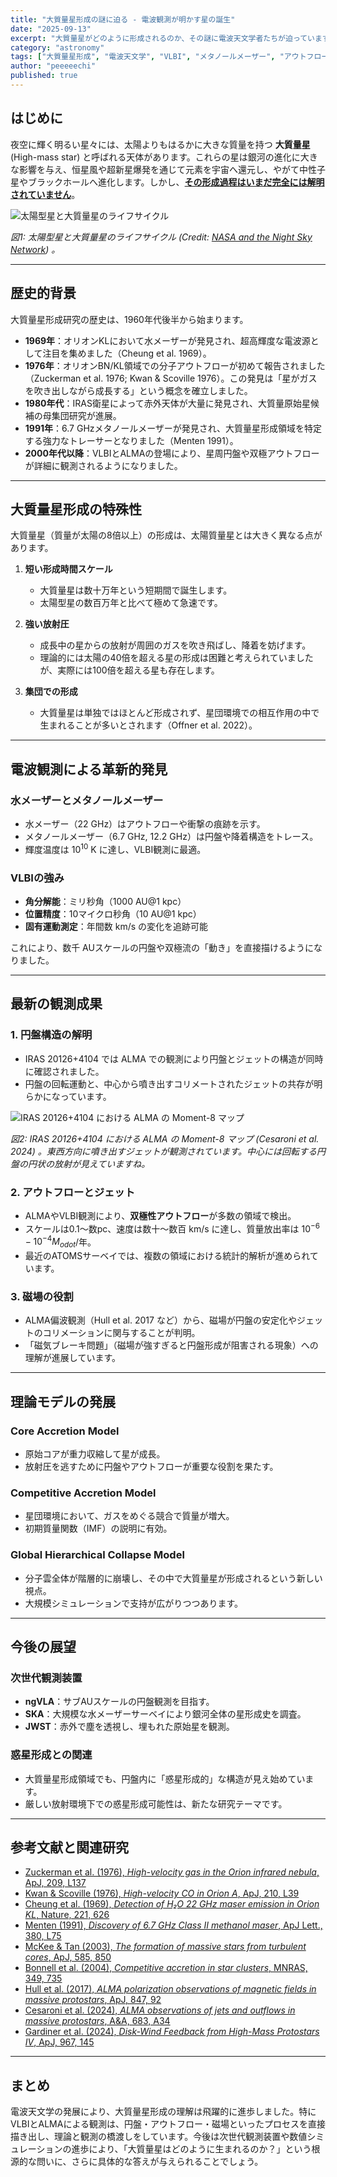 ```yaml
---
title: "大質量星形成の謎に迫る - 電波観測が明かす星の誕生"
date: "2025-09-13"
excerpt: "大質量星がどのように形成されるのか、その謎に電波天文学者たちが迫っています。VLBIやALMAによる最新研究と理論的進展を紹介します。"
category: "astronomy"
tags: ["大質量星形成", "電波天文学", "VLBI", "メタノールメーザー", "アウトフロー", "ジェット"]
author: "peeeeechi"
published: true
---
```


## はじめに

夜空に輝く明るい星々には、太陽よりもはるかに大きな質量を持つ **大質量星** (High-mass star) と呼ばれる天体があります。これらの星は銀河の進化に大きな影響を与え、恒星風や超新星爆発を通じて元素を宇宙へ還元し、やがて中性子星やブラックホールへ進化します。しかし、**[その形成過程はいまだ完全には解明されていません]()**。

![太陽型星と大質量星のライフサイクル](/images/blog/star-life-cycle.png)

*図1: 太陽型星と大質量星のライフサイクル (Credit: [NASA and the Night Sky Network](https://imagine.gsfc.nasa.gov/science/objects/stars1.html)) 。*


---

## 歴史的背景

大質量星形成研究の歴史は、1960年代後半から始まります。

- **1969年**：オリオンKLにおいて水メーザーが発見され、超高輝度な電波源として注目を集めました（Cheung et al. 1969）。  
- **1976年**：オリオンBN/KL領域での分子アウトフローが初めて報告されました（Zuckerman et al. 1976; Kwan & Scoville 1976）。この発見は「星がガスを吹き出しながら成長する」という概念を確立しました。  
- **1980年代**：IRAS衛星によって赤外天体が大量に発見され、大質量原始星候補の母集団研究が進展。  
- **1991年**：6.7 GHzメタノールメーザーが発見され、大質量星形成領域を特定する強力なトレーサーとなりました（Menten 1991）。  
- **2000年代以降**：VLBIとALMAの登場により、星周円盤や双極アウトフローが詳細に観測されるようになりました。  

---

## 大質量星形成の特殊性

大質量星（質量が太陽の8倍以上）の形成は、太陽質量星とは大きく異なる点があります。

1. **短い形成時間スケール**  
   - 大質量星は数十万年という短期間で誕生します。  
   - 太陽型星の数百万年と比べて極めて急速です。  

2. **強い放射圧**  
   - 成長中の星からの放射が周囲のガスを吹き飛ばし、降着を妨げます。  
   - 理論的には太陽の40倍を超える星の形成は困難と考えられていましたが、実際には100倍を超える星も存在します。  

3. **集団での形成**  
   - 大質量星は単独ではほとんど形成されず、星団環境での相互作用の中で生まれることが多いとされます（Offner et al. 2022）。  

---

## 電波観測による革新的発見

### 水メーザーとメタノールメーザー
- 水メーザー（22 GHz）はアウトフローや衝撃の痕跡を示す。  
- メタノールメーザー（6.7 GHz, 12.2 GHz）は円盤や降着構造をトレース。  
- 輝度温度は $10^{10}$ K に達し、VLBI観測に最適。  

### VLBIの強み
- **角分解能**：ミリ秒角（1000 AU@1 kpc）  
- **位置精度**：10マイクロ秒角（10 AU@1 kpc）  
- **固有運動測定**：年間数 km/s の変化を追跡可能  

これにより、数千 AUスケールの円盤や双極流の「動き」を直接描けるようになりました。

---

## 最新の観測成果

### 1. 円盤構造の解明
- IRAS 20126+4104 では ALMA での観測により円盤とジェットの構造が同時に確認されました。  
- 円盤の回転運動と、中心から噴き出すコリメートされたジェットの共存が明らかになっています。  

![IRAS 20126+4104 における ALMA の Moment-8 マップ](/images/blog/alma-IRAS20126.png)

*図2: IRAS 20126+4104 における ALMA の Moment-8 マップ (Cesaroni et al. 2024) 。東西方向に噴き出すジェットが観測されています。中心には回転する円盤の円状の放射が見えていますね。*

### 2. アウトフローとジェット
- ALMAやVLBI観測により、**双極性アウトフロー**が多数の領域で検出。  
- スケールは0.1～数pc、速度は数十～数百 km/s に達し、質量放出率は $10^{-6} - 10^{-4} M_{odot}$/年。  
- 最近のATOMSサーベイでは、複数の領域における統計的解析が進められています。  

### 3. 磁場の役割
- ALMA偏波観測（Hull et al. 2017 など）から、磁場が円盤の安定化やジェットのコリメーションに関与することが判明。  
- 「磁気ブレーキ問題」（磁場が強すぎると円盤形成が阻害される現象）への理解が進展しています。  

---

## 理論モデルの発展

### Core Accretion Model
- 原始コアが重力収縮して星が成長。  
- 放射圧を逃すために円盤やアウトフローが重要な役割を果たす。  

### Competitive Accretion Model
- 星団環境において、ガスをめぐる競合で質量が増大。  
- 初期質量関数（IMF）の説明に有効。  

### Global Hierarchical Collapse Model
- 分子雲全体が階層的に崩壊し、その中で大質量星が形成されるという新しい視点。  
- 大規模シミュレーションで支持が広がりつつあります。  

---

## 今後の展望

### 次世代観測装置
- **ngVLA**：サブAUスケールの円盤観測を目指す。  
- **SKA**：大規模な水メーザーサーベイにより銀河全体の星形成史を調査。  
- **JWST**：赤外で塵を透視し、埋もれた原始星を観測。  

### 惑星形成との関連
- 大質量星形成領域でも、円盤内に「惑星形成的」な構造が見え始めています。  
- 厳しい放射環境下での惑星形成可能性は、新たな研究テーマです。  

---

## 参考文献と関連研究

- [Zuckerman et al. (1976), *High-velocity gas in the Orion infrared nebula*, ApJ, 209, L137](https://ui.adsabs.harvard.edu/abs/1976ApJ...209L.137Z/abstract)  
- [Kwan & Scoville (1976), *High-velocity CO in Orion A*, ApJ, 210, L39](https://ui.adsabs.harvard.edu/abs/1976ApJ...210L..39K/abstract)  
- [Cheung et al. (1969), *Detection of H₂O 22 GHz maser emission in Orion KL*, Nature, 221, 626](https://ui.adsabs.harvard.edu/abs/1969Natur.221..626C/abstract)  
- [Menten (1991), *Discovery of 6.7 GHz Class II methanol maser*, ApJ Lett., 380, L75](https://ui.adsabs.harvard.edu/abs/1991ApJ...380L..75M/abstract)  
- [McKee & Tan (2003), *The formation of massive stars from turbulent cores*, ApJ, 585, 850](https://ui.adsabs.harvard.edu/abs/2003ApJ...585..850M/abstract)  
- [Bonnell et al. (2004), *Competitive accretion in star clusters*, MNRAS, 349, 735](https://ui.adsabs.harvard.edu/abs/2004MNRAS.349..735B/abstract)  
- [Hull et al. (2017), *ALMA polarization observations of magnetic fields in massive protostars*, ApJ, 847, 92](https://ui.adsabs.harvard.edu/abs/2017ApJ...847...92H/abstract)  
- [Cesaroni et al. (2024), *ALMA observations of jets and outflows in massive protostars*, A&A, 683, A34](https://ui.adsabs.harvard.edu/abs/2024A%26A...683A..34C/abstract)  
- [Gardiner et al. (2024), *Disk-Wind Feedback from High-Mass Protostars IV*, ApJ, 967, 145](https://ui.adsabs.harvard.edu/abs/2024ApJ...967..145G/abstract)  

---

## まとめ

電波天文学の発展により、大質量星形成の理解は飛躍的に進歩しました。特にVLBIとALMAによる観測は、円盤・アウトフロー・磁場といったプロセスを直接描き出し、理論と観測の橋渡しをしています。今後は次世代観測装置や数値シミュレーションの進歩により、「大質量星はどのように生まれるのか？」という根源的な問いに、さらに具体的な答えが与えられることでしょう。
